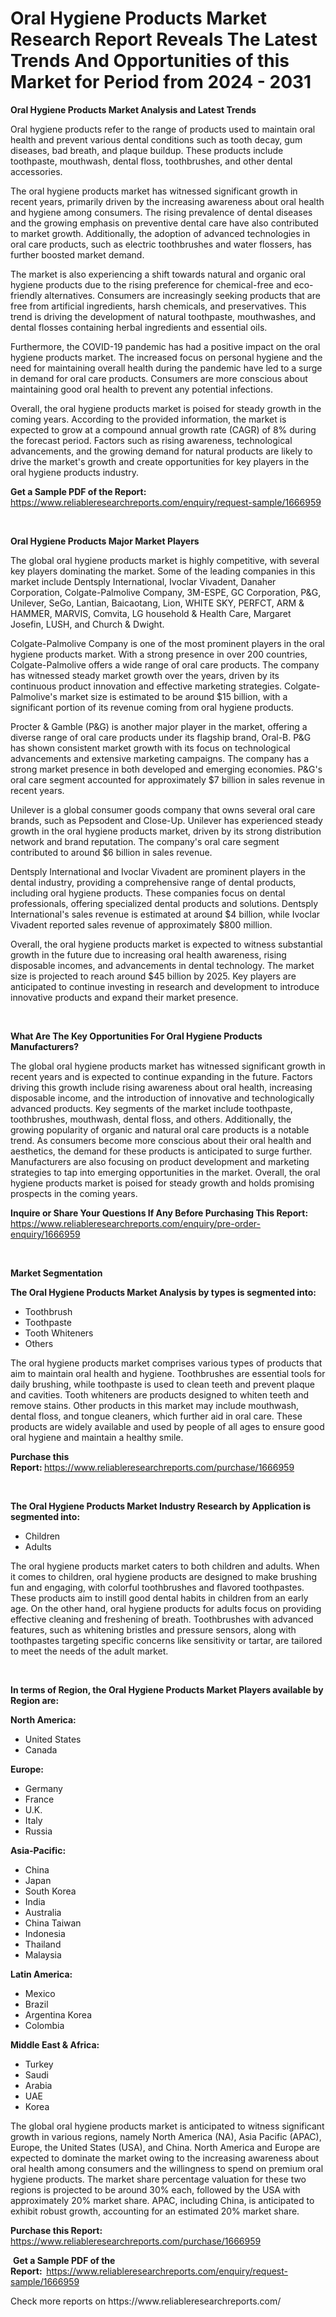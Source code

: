 <p><h1>Oral Hygiene Products Market Research Report Reveals The Latest Trends And Opportunities of this Market for Period from 2024 - 2031</h1></p><p><strong>Oral Hygiene Products Market Analysis and Latest Trends</strong></p>
<p><p>Oral hygiene products refer to the range of products used to maintain oral health and prevent various dental conditions such as tooth decay, gum diseases, bad breath, and plaque buildup. These products include toothpaste, mouthwash, dental floss, toothbrushes, and other dental accessories.</p><p>The oral hygiene products market has witnessed significant growth in recent years, primarily driven by the increasing awareness about oral health and hygiene among consumers. The rising prevalence of dental diseases and the growing emphasis on preventive dental care have also contributed to market growth. Additionally, the adoption of advanced technologies in oral care products, such as electric toothbrushes and water flossers, has further boosted market demand.</p><p>The market is also experiencing a shift towards natural and organic oral hygiene products due to the rising preference for chemical-free and eco-friendly alternatives. Consumers are increasingly seeking products that are free from artificial ingredients, harsh chemicals, and preservatives. This trend is driving the development of natural toothpaste, mouthwashes, and dental flosses containing herbal ingredients and essential oils.</p><p>Furthermore, the COVID-19 pandemic has had a positive impact on the oral hygiene products market. The increased focus on personal hygiene and the need for maintaining overall health during the pandemic have led to a surge in demand for oral care products. Consumers are more conscious about maintaining good oral health to prevent any potential infections.</p><p>Overall, the oral hygiene products market is poised for steady growth in the coming years. According to the provided information, the market is expected to grow at a compound annual growth rate (CAGR) of 8% during the forecast period. Factors such as rising awareness, technological advancements, and the growing demand for natural products are likely to drive the market's growth and create opportunities for key players in the oral hygiene products industry.</p></p>
<p><strong>Get a Sample PDF of the Report:&nbsp;</strong> <a href="https://www.reliableresearchreports.com/enquiry/request-sample/1666959">https://www.reliableresearchreports.com/enquiry/request-sample/1666959</a></p>
<p>&nbsp;</p>
<p><strong>Oral Hygiene Products Major Market Players</strong></p>
<p><p>The global oral hygiene products market is highly competitive, with several key players dominating the market. Some of the leading companies in this market include Dentsply International, Ivoclar Vivadent, Danaher Corporation, Colgate-Palmolive Company, 3M-ESPE, GC Corporation, P&G, Unilever, SeGo, Lantian, Baicaotang, Lion, WHITE SKY, PERFCT, ARM & HAMMER, MARVIS, Comvita, LG household & Health Care, Margaret Josefin, LUSH, and Church & Dwight.</p><p>Colgate-Palmolive Company is one of the most prominent players in the oral hygiene products market. With a strong presence in over 200 countries, Colgate-Palmolive offers a wide range of oral care products. The company has witnessed steady market growth over the years, driven by its continuous product innovation and effective marketing strategies. Colgate-Palmolive's market size is estimated to be around $15 billion, with a significant portion of its revenue coming from oral hygiene products.</p><p>Procter & Gamble (P&G) is another major player in the market, offering a diverse range of oral care products under its flagship brand, Oral-B. P&G has shown consistent market growth with its focus on technological advancements and extensive marketing campaigns. The company has a strong market presence in both developed and emerging economies. P&G's oral care segment accounted for approximately $7 billion in sales revenue in recent years.</p><p>Unilever is a global consumer goods company that owns several oral care brands, such as Pepsodent and Close-Up. Unilever has experienced steady growth in the oral hygiene products market, driven by its strong distribution network and brand reputation. The company's oral care segment contributed to around $6 billion in sales revenue.</p><p>Dentsply International and Ivoclar Vivadent are prominent players in the dental industry, providing a comprehensive range of dental products, including oral hygiene products. These companies focus on dental professionals, offering specialized dental products and solutions. Dentsply International's sales revenue is estimated at around $4 billion, while Ivoclar Vivadent reported sales revenue of approximately $800 million.</p><p>Overall, the oral hygiene products market is expected to witness substantial growth in the future due to increasing oral health awareness, rising disposable incomes, and advancements in dental technology. The market size is projected to reach around $45 billion by 2025. Key players are anticipated to continue investing in research and development to introduce innovative products and expand their market presence.</p></p>
<p>&nbsp;</p>
<p><strong>What Are The Key Opportunities For Oral Hygiene Products Manufacturers?</strong></p>
<p><p>The global oral hygiene products market has witnessed significant growth in recent years and is expected to continue expanding in the future. Factors driving this growth include rising awareness about oral health, increasing disposable income, and the introduction of innovative and technologically advanced products. Key segments of the market include toothpaste, toothbrushes, mouthwash, dental floss, and others. Additionally, the growing popularity of organic and natural oral care products is a notable trend. As consumers become more conscious about their oral health and aesthetics, the demand for these products is anticipated to surge further. Manufacturers are also focusing on product development and marketing strategies to tap into emerging opportunities in the market. Overall, the oral hygiene products market is poised for steady growth and holds promising prospects in the coming years.</p></p>
<p><strong>Inquire or Share Your Questions If Any Before Purchasing This Report:</strong> <a href="https://www.reliableresearchreports.com/enquiry/pre-order-enquiry/1666959">https://www.reliableresearchreports.com/enquiry/pre-order-enquiry/1666959</a></p>
<p>&nbsp;</p>
<p><strong>Market Segmentation</strong></p>
<p><strong>The Oral Hygiene Products Market Analysis by types is segmented into:</strong></p>
<p><ul><li>Toothbrush</li><li>Toothpaste</li><li>Tooth Whiteners</li><li>Others</li></ul></p>
<p><p>The oral hygiene products market comprises various types of products that aim to maintain oral health and hygiene. Toothbrushes are essential tools for daily brushing, while toothpaste is used to clean teeth and prevent plaque and cavities. Tooth whiteners are products designed to whiten teeth and remove stains. Other products in this market may include mouthwash, dental floss, and tongue cleaners, which further aid in oral care. These products are widely available and used by people of all ages to ensure good oral hygiene and maintain a healthy smile.</p></p>
<p><strong>Purchase this Report:&nbsp;</strong><a href="https://www.reliableresearchreports.com/purchase/1666959">https://www.reliableresearchreports.com/purchase/1666959</a></p>
<p>&nbsp;</p>
<p><strong>The Oral Hygiene Products Market Industry Research by Application is segmented into:</strong></p>
<p><ul><li>Children</li><li>Adults</li></ul></p>
<p><p>The oral hygiene products market caters to both children and adults. When it comes to children, oral hygiene products are designed to make brushing fun and engaging, with colorful toothbrushes and flavored toothpastes. These products aim to instill good dental habits in children from an early age. On the other hand, oral hygiene products for adults focus on providing effective cleaning and freshening of breath. Toothbrushes with advanced features, such as whitening bristles and pressure sensors, along with toothpastes targeting specific concerns like sensitivity or tartar, are tailored to meet the needs of the adult market.</p></p>
<p>&nbsp;</p>
<p><strong>In terms of Region, the Oral Hygiene Products Market Players available by Region are:</strong></p>
<p>
    <p> <strong> North America: </strong>
        <ul>
            <li>United States</li>
            <li>Canada</li>
        </ul>
        </p> 
    <p> <strong> Europe: </strong>
        <ul>
            <li>Germany</li>
            <li>France</li>
            <li>U.K.</li>
            <li>Italy</li>
            <li>Russia</li>
        </ul>
        </p> 
    <p> <strong> Asia-Pacific: </strong>
        <ul>
            <li>China</li>
            <li>Japan</li>
            <li>South Korea</li>
            <li>India</li>
            <li>Australia</li>
            <li>China Taiwan</li>
            <li>Indonesia</li>
            <li>Thailand</li>
            <li>Malaysia</li>
        </ul>
        </p> 
    <p> <strong> Latin America: </strong>
        <ul>
            <li>Mexico</li>
            <li>Brazil</li>
            <li>Argentina Korea</li>
            <li>Colombia</li>
        </ul>
        </p> 
    <p> <strong> Middle East & Africa: </strong>
        <ul>
            <li>Turkey</li>
            <li>Saudi</li>
            <li>Arabia</li>
            <li>UAE</li>
            <li>Korea</li>
        </ul>
    </p>
    </p>
<p><p>The global oral hygiene products market is anticipated to witness significant growth in various regions, namely North America (NA), Asia Pacific (APAC), Europe, the United States (USA), and China. North America and Europe are expected to dominate the market owing to the increasing awareness about oral health among consumers and the willingness to spend on premium oral hygiene products. The market share percentage valuation for these two regions is projected to be around 30% each, followed by the USA with approximately 20% market share. APAC, including China, is anticipated to exhibit robust growth, accounting for an estimated 20% market share.</p></p>
<p><strong>Purchase this Report: </strong><a href="https://www.reliableresearchreports.com/purchase/1666959">https://www.reliableresearchreports.com/purchase/1666959</a></p>
<p>&nbsp;<strong>Get a Sample PDF of the Report:&nbsp;&nbsp;</strong><a href="https://www.reliableresearchreports.com/enquiry/request-sample/1666959">https://www.reliableresearchreports.com/enquiry/request-sample/1666959</a></p>
<p><strong></strong></p>
<p>Check more reports on https://www.reliableresearchreports.com/</p>